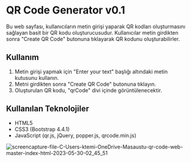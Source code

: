 # QR Code Generator v0.1

Bu web sayfası, kullanıcıların metin girişi yaparak QR kodları oluşturmasını sağlayan basit bir QR kodu oluşturucusudur. 
Kullanıcılar metin girdikten sonra "Create QR Code" butonuna tıklayarak QR kodunu oluşturabilirler.

## Kullanım
1. Metin girişi yapmak için "Enter your text" başlığı altındaki metin kutusunu kullanın.
2. Metni girdikten sonra "Create QR Code" butonuna tıklayın.
3. Oluşturulan QR kodu, "qrCode" divi içinde görüntülenecektir.

## Kullanılan Teknolojiler
+ HTML5
+ CSS3 (Bootstrap 4.4.1)
+ JavaScript (qr.js, jQuery, popper.js, qrcode.min.js)

![screencapture-file-C-Users-ktemi-OneDrive-Masaustu-qr-code-web-master-index-html-2023-05-30-02_45_51](https://github.com/kagantemizkan/qr-code-web/assets/46727689/3f707ffd-7a1c-4d3b-8d74-bae5dbf25b7e)

